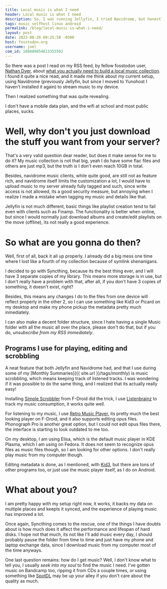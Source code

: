 ```yaml
---
title: Local music is what I need
header: Local music is what I need
description: So, I was running Jellyfin, I tried Navidrome, but honestly, I probably don't need all of that at all, do you?
tags: music selfhost linux android
permalink: /blog/local-music-is-what-i-need/
layout: post
date: 2022-08-26 09:25:58 -0500
host: fosstodon.org
username: joel
com_id: 108889854813355502
---
```


So there was a post I read on my RSS feed, by fellow fosstodon user, [Nathan Dyer](https://fosstodon.org/@nathandyer), about [what you actually need to build a local music collection](https://nathandyer.me/2022/06/13/music-library.html). I found it quite a nice read, and it made me think about my current setup, using Navidrome (previously Jellyfin, but since I moved to Yunohost I haven't installed it again) to stream music to my device.

Then I realized something that was quite revealing.

I don't have a mobile data plan, and the wifi at school and most public places, sucks.

# Well, why don't you just download the stuff you want from your server?

That's a very valid question dear reader, but does it make sense for me to do it? My music collection is not that big, yeah I do have some flac files and others are just mp3, but the truth is I don't even reach 10GB in total.

Besides, navidrome music clients, while quite good, are still not as feature rich, and navidrome itself limits the customization a lot, I would have to upload music to my server already fully tagged and such, since write access is not allowed, its a good security measure, but annoying when I realize I made a mistake when tagging my music and details like that.

Jellyfin is not much different, basic things like playlist creation tend to fail even with clients such as Finamp. The functionality is better when online, but since I would normally just download albums and create/edit playlists on the move (offline), its not really a good experience.

# So what are you gonna do then?

Well, first of all, back it all up properly. I already did a big mess one time where I lost like a fourth of my collection because of symlink shenanigans.

I decided to go with Syncthing, because its the best thing ever, and I will have 3 separate copies of my library. This means more storage is in use, but I don't really have a problem with that, after all, if you don't have 3 copies of something, it doesn't exist, right?

Besides, this means any changes I do to the files from one device will reflect properly in the other 2, so I can use something like Kid3 or Picard on my desktop and make my phone pickup the metadata pretty much inmediately.

I can also make a decent folder structure, since I hate having a single Music folder with all the music all over the place, please don't do that, but if you do, *unsubscribe from my RSS immediately*.

## Programs I use for playing, editing and scrobbling

A neat feature that both Jellyfin and Navidrome had, and that I use during some of my [Monthly Summaries]({{ site.url }}/tags/monthly) is music scrobbling, which means keeping track of listened tracks. I was wondering if it was possible to do the same thing, and I realized that its actually really easy!

Installing [Simple Scrobbler](https://simple-last-fm-scrobbler.github.io/sls/) from F-Droid did the trick, I use [Listenbrainz](https://listenbrainz.org/) to track my music consumption, it works quite well.

For listening to my music, I use [Retro Music Player](https://retromusic.app/), its pretty much the best looking player on F-Droid, and it also supports editing opus files. Phonograph Pro is another great option, but I could not edit opus files there, the interface is starting to look outdated to me too.

On my desktop, I am using Elisa, which is the default music player in KDE Plasma, which I am using on Fedora. It does not seem to recognize opus files as music files though, so I am looking for other options. I don't really play music from my computer though.

Editing metadata is done, as I mentioned, with [Kid3](https://kid3.kde.org/), but there are tons of other programs too, or just use the music player itself, as I do on Android.

# What about you?

I am pretty happy with my setup right now, it works, it backs my data on multiple places and keepts it synced, and the experience of playing music has improved a lot.

Once again, Syncthing comes to the rescue, one of the things I have doubts about is how much does it affect the performance and lifespan of hard disks. I hope not that much, its not like I'll add music every day, I should probably pause the folder from time to time and just have my phone and laptop exchange data, since I download music from my computer most of the time anyways.


One last question remains: how do I get music? Well, I don't know what to tell you, I usually *seek into my soul* to find the music I need. I've gotten music on Bandcamp too, ripping it from CDs a couple times, or using something like [SpotDL](https://github.com/spotdl/) may be up your alley if you don't care about the quality as much.



